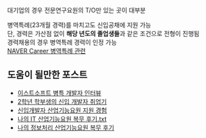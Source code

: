 대기업의 경우 전문연구요원의 T/O만 있는 곳이 대부분  
  
병역특례(23개월 경력)를 마치고도 신입공채에 지원 가능  
단, 경력은 가산점 없이 **해당 년도의 졸업생들**과 같은 조건으로 전형이 진행됨  
경력채용의 경우 병역특례 경력이 인정 가능  
[NAVER Career 병역특례 관련](https://recruit.navercorp.com/naver/recruitFaq?faqTypeCd=&noticeTypeCd=&searchValue=%EB%B3%91%EC%97%AD%ED%8A%B9%EB%A1%80)


## 도움이 될만한 포스트
* [이스트소프트 병특 개발자 인터뷰](https://blog.estsoft.co.kr/709)
* [2학년 학부생의 신입 개발자 취업기](https://parksb.github.io/article/27.html)
* [신입개발자 산업기능요원 지원 경험](https://medium.com/@jongwoogatech/%EC%8B%A0%EC%9E%85%EA%B0%9C%EB%B0%9C%EC%9E%90-%EC%82%B0%EC%97%85%EA%B8%B0%EB%8A%A5%EC%9A%94%EC%9B%90-%EC%A7%80%EC%9B%90-%EA%B2%BD%ED%97%98-f3b3f8815614)
* [나의 IT 산업기능요원 복무 후기.txt](https://wormwlrm.github.io/2020/06/07/Review-of-Skilled-industrial-personnel.html)
* [나의 정보처리 산업기능요원 복무 후기](https://inclue.kr/5)
